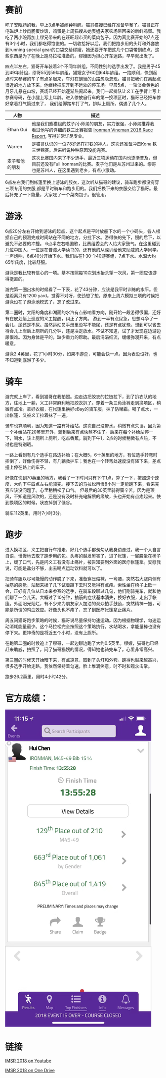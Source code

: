 # 赛前
吃了安眠药的我，早上3点半被闹钟叫醒。猫哥猫嫂已经在准备早餐了。猫哥正在电磁炉上炒肉肠蛋炒饭，鸡蛋是上周猫嫂从她表姐夫家农场带回来的新鲜鸡蛋。我吃了两小碗再加上缪兄带来的在旺旺超市买的菜肉包子。因为离比赛开始的7点还有3个小时，我们都吃得饱饱的。一切收拾好以后，我们把跑步用的头灯和外套放到running special gear的口袋交给缪嫂，她还要开车把这几个口袋带到终点，这些东西是为了在晚上跑马拉松准备的。缪嫂因为担心开车迷路，早早就出发了。

四点半左右，猫哥开车装着3个不同年龄组，不同性别的选手出发了。我是男子45到49年龄组，缪哥55到59年龄组，猫嫂女子60到64年龄组。一路顺利，快到起点时来参赛的车子有点多起来，车灯在蜿蜒的山路忽隐忽现。猫哥把我们在离起点很近的地方放下来，他继续把车开到不远处的停车场。早晨5点，一轮淡金黄色的月牙儿悬在山坡，赛场已经开始逐渐热闹起来。我们一起排队让义工在手臂上写上参赛号码，在小腿上写上年龄。进入停放自行车的第一换项区时，猫哥已经把车停好拿着打气筒过来了， 我们给脚踏车打了气，排队上厕所。偶遇了几个人。

| 人物  | 描述 |
| ------------- | ------------- |
| Ethan Gui  | 他是我们熊猫组的蚊子/小师弟的朋友，实力很强，小师弟推荐我看过他写的详细的铁三比赛报告 [Ironman Vineman 2016 Race Report](https://medium.com/@ethangui/ironman-vineman-2016-race-report-47f9957fd0c4),  写得非常详尽专业。  |
|Warren|是猫哥认识的一位78岁还在打铁的神人，这次还准备冲击Kona 铁三世锦赛。后来听说种种原因没能完赛。|
|麦子和他的朋友|这次比赛国内来了不少选手，最近三项运动在国内也逐渐普及，但目前还没有Full Ironman的比赛。麦子他们是从苏州过来的。缪哥也是苏州人，在这里遇到老乡，有点小激动。|

6点左右我们到帐篷里换上游泳的胶衣，这次听从猫哥的建议，骑车跑步都没有穿三项专用的衣服,都是平时骑车和跑步用的。我们把换下来的衣服交给了猫哥。最后补充了一下能量，大家吃了一个菜肉包子。很管用。

# 游泳
6点20分左右开始到游泳的起点，这个起点是平时放船下水的一个小码头，各人根据自己的预测完成时间站在不同的地方，分批下水。游得快的先下，慢的后下，以避免不必要的冲撞。
6点半左右唱国歌，比赛组委会的人给大家鼓气。在这里碰到几位中国人，一位是在普渡大学读书的，还有他的从深圳给他来助威的大学同学。
一声炮响，6点40分开始下水。我们站在1:30-1:40游赛组，7点下水。水温大约65华氏度，比较舒服。

游泳是我比较有信心的一项。基本按照每10次划水抬头望一次风，第一圈应该游得挺直的。

游完第一圈出水的时候看了一下表，花了43分钟，应该是我平时训练的水平。但是距离只有1200 yard，觉得不对呀，使劲想了想，原来上周六模拟三项的时候把游泳设在了游泳池模式了，忘了改过来。

第二圈时，太阳的角度和湖面的水汽有点影响看方向，刚开始一段游得很偏，还好有在皮划艇上巡逻的义工提醒，纠正了方向。
游到一半有点尿急，思想斗争了一会儿，尿还是不尿。虽然运动员手册里没写不能尿，还是有点犹豫。想到可以省去待会儿上岸后上厕所的几分钟，还是决定放水。不试不知道，试了才发现在边游边尿很难。因为身体是平的，缺少重力的帮助。最后涓涓细流，缓缓弥漫开来，有点暖意。

游泳2.4英里，花了1小时30分，如果不游歪，可能会快一点。因为表没设好，也不知道到底游了多少。

# 骑车
游完就上岸了，看到猫哥在我拍照。边走边把胶衣的拉链拉下，到了扒衣队的地方，往地上一躺，义工非常麻利地把胶衣扒了。穿着一条三角泳裤走到换项区，稍微有点冷。拿好衣服，在帐篷里换好eBay的骑车服，抹了防嗮霜。喝了点水，一出帐篷，又被义工拉着抹了一遍。

骑车也算顺利，因为知道一路有补给站，这次自己没带水。稍微有点失误，因为第一个补给站在20英里开外，骑到后来有点快熬不住了。后来在每个补给站停一下，喝水，该上厕所上厕所，吃点香蕉。骑到下午1，2点的时候稍微有点热，不过也是特别晒。

一路上看到有几个选手在路边补胎；在大概5，6十英里的地方，有位选手转弯时摔倒了，好像伤得不轻，有几辆救护车；我也在一个转弯处速度没有降下来，差点撞上停在路上的车子。

好像在快到70英里的地方，我看了一下时间只有下午1点，算了一下，按照这个速度，大约下午四点左右能骑完。接下去的马拉松再慢8小时一定能跑下来，看来完赛应该没问题了。心里稍稍松了口气。
但最后的30英里骑得蛮辛苦，因为是顶风，不知道是风吹的，还是没有及时补充电解质的缘故，头也开始有点疼起来。快到换项区的时候，状态掉到了低谷。

骑车112英里，用时7小时3分。

# 跑步
进入换项区，义工把自行车推走，好几个选手都匆匆从我身边走过，我一个人自言自语，慢慢地去取了跑步用的包。头疼的越发厉害了，进了帐篷，一屁股坐在椅子上，缓了口气，先是问义工有没有止痛片，被告知要到外面的医疗帐篷拿。安慰我说，可能是盐分不够，出去喝点运动饮料就可以了。

把骑车服以尽可能慢的动作脱了下来，准备穿压缩袜，一弯腰，突然右大腿内侧有抽筋的感觉，站起来揉了几下试着蹲下去时又觉得有点疼。索性坐在椅子上歇一会，正好有几位从日本来参赛的选手，在骑车段聊过几句，他们刚骑完车，就和他们聊了一会儿天。大概过了10分钟，抽筋的症状基本消失，换好衣服，走出了帐篷。外面阳光灿烂，有不少来为朋友家人加油的观众拍手鼓励，突然精神一振，可能是所谓的鸡血效应。好像头也不疼了，忘了到医疗帐篷拿止痛片。

周五问猫哥跑步策略的时候，猫哥说尽量保持匀速运动。因为根据物理学，匀速运动消耗能量最少。这个马拉松完全按照这个策略执行，水站喝水，拿能量棒也没有停下来。更神奇的是将近五个小时，没有上厕所。

在跑第二圈的时候追上了缪哥，一起边聊边跑了大约0.5英里。缪嫂，猫哥也已经赶来助威，拍照了。问了猫哥猫嫂的情况，得知她也骑完车了。心里非常高兴。

第三圈的时候天开始暗下来，有点凉意，取到了头灯和外套。跑得也越来越高兴，很多选手开始走路，我依然保持着匀速，脸上堆满笑意，时不时和观众击掌。

跑步26.2英里，用时4小时42分。

# 官方成绩：
![成绩](images/IMG_3546.JPG)

# 链接

[IMSR 2018 on Youtube](https://www.youtube.com/watch?v=sRzTtMHxqJ0&feature=share)

[IMSR 2018 on One Drive](https://1drv.ms/v/s!ArLIkNQh172vgpIWsVqj159Q3OPm-Q)
